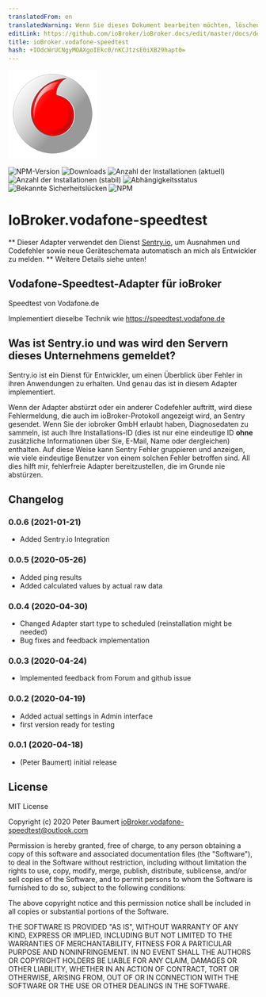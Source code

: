 ```yaml
---
translatedFrom: en
translatedWarning: Wenn Sie dieses Dokument bearbeiten möchten, löschen Sie bitte das Feld "translationsFrom". Andernfalls wird dieses Dokument automatisch erneut übersetzt
editLink: https://github.com/ioBroker/ioBroker.docs/edit/master/docs/de/adapterref/iobroker.vodafone-speedtest/README.md
title: ioBroker.vodafone-speedtest
hash: +IOdcWrUCNgyMOAXgoIEkc0/nKCJtzsE0iXB29hapt0=
---
```

![Logo](../../../en/adapterref/iobroker.vodafone-speedtest/admin/vodafone-speedtest.png)

![NPM-Version](http://img.shields.io/npm/v/iobroker.vodafone-speedtest.svg)
![Downloads](https://img.shields.io/npm/dm/iobroker.vodafone-speedtest.svg)
![Anzahl der Installationen (aktuell)](http://iobroker.live/badges/vodafone-speedtest-installed.svg)
![Anzahl der Installationen (stabil)](http://iobroker.live/badges/vodafone-speedtest-stable.svg)
![Abhängigkeitsstatus](https://img.shields.io/david/peterbaumert/iobroker.vodafone-speedtest.svg)
![Bekannte Sicherheitslücken](https://snyk.io/test/github/peterbaumert/ioBroker.vodafone-speedtest/badge.svg)
![NPM](https://nodei.co/npm/iobroker.vodafone-speedtest.png?downloads=true)

# IoBroker.vodafone-speedtest
** Dieser Adapter verwendet den Dienst [Sentry.io](https://sentry.io), um Ausnahmen und Codefehler sowie neue Geräteschemata automatisch an mich als Entwickler zu melden. ** Weitere Details siehe unten!

## Vodafone-Speedtest-Adapter für ioBroker
Speedtest von Vodafone.de

Implementiert dieselbe Technik wie https://speedtest.vodafone.de

## Was ist Sentry.io und was wird den Servern dieses Unternehmens gemeldet?
Sentry.io ist ein Dienst für Entwickler, um einen Überblick über Fehler in ihren Anwendungen zu erhalten. Und genau das ist in diesem Adapter implementiert.

Wenn der Adapter abstürzt oder ein anderer Codefehler auftritt, wird diese Fehlermeldung, die auch im ioBroker-Protokoll angezeigt wird, an Sentry gesendet. Wenn Sie der iobroker GmbH erlaubt haben, Diagnosedaten zu sammeln, ist auch Ihre Installations-ID (dies ist nur eine eindeutige ID **ohne** zusätzliche Informationen über Sie, E-Mail, Name oder dergleichen) enthalten. Auf diese Weise kann Sentry Fehler gruppieren und anzeigen, wie viele eindeutige Benutzer von einem solchen Fehler betroffen sind. All dies hilft mir, fehlerfreie Adapter bereitzustellen, die im Grunde nie abstürzen.

## Changelog

### 0.0.6 (2021-01-21)
* Added Sentry.io Integration

### 0.0.5 (2020-05-26)
* Added ping results
* Added calculated values by actual raw data

### 0.0.4 (2020-04-30)
* Changed Adapter start type to scheduled (reinstallation might be needed)
* Bug fixes and feedback implementation

### 0.0.3 (2020-04-24)
* Implemented feedback from Forum and github issue

### 0.0.2 (2020-04-19)
* Added actual settings in Admin interface
* first version ready for testing

### 0.0.1 (2020-04-18)
* (Peter Baumert) initial release

## License
MIT License

Copyright (c) 2020 Peter Baumert <ioBroker.vodafone-speedtest@outlook.com>

Permission is hereby granted, free of charge, to any person obtaining a copy
of this software and associated documentation files (the "Software"), to deal
in the Software without restriction, including without limitation the rights
to use, copy, modify, merge, publish, distribute, sublicense, and/or sell
copies of the Software, and to permit persons to whom the Software is
furnished to do so, subject to the following conditions:

The above copyright notice and this permission notice shall be included in all
copies or substantial portions of the Software.

THE SOFTWARE IS PROVIDED "AS IS", WITHOUT WARRANTY OF ANY KIND, EXPRESS OR
IMPLIED, INCLUDING BUT NOT LIMITED TO THE WARRANTIES OF MERCHANTABILITY,
FITNESS FOR A PARTICULAR PURPOSE AND NONINFRINGEMENT. IN NO EVENT SHALL THE
AUTHORS OR COPYRIGHT HOLDERS BE LIABLE FOR ANY CLAIM, DAMAGES OR OTHER
LIABILITY, WHETHER IN AN ACTION OF CONTRACT, TORT OR OTHERWISE, ARISING FROM,
OUT OF OR IN CONNECTION WITH THE SOFTWARE OR THE USE OR OTHER DEALINGS IN THE
SOFTWARE.